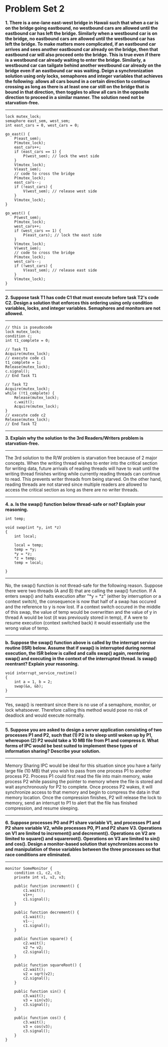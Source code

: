 Problem Set 2
=============
**1. There is a one-lane east-west bridge in Hawaii such that when a car is on the bridge going eastbound, no westbound cars are allowed until the eastbound car has left the bridge.  Similarly when a westbound car is on the bridge, no eastbound cars are allowed until the westbound car has left the bridge.  To make matters more complicated, if an eastbound car arrives and sees another eastbound car already on the bridge, then that eastbound car will also proceed onto the bridge.  This is true even if there is a westbound car already waiting to enter the bridge.  Similarly, a westbound car can tailgate behind another westbound car already on the bridge even if an eastbound car was waiting.   Deign a synchronization solution using only locks, semaphores and integer variables that achieves the following: allows all cars bound in a certain direction to continue crossing as long as there is at least one car still on the bridge that is bound in that direction, then toggles to allow all cars in the opposite direction to proceed in a similar manner.  The solution need not be starvation-free.**

---
```
lock mutex_lock;
semaphore east_sem, west_sem;
int east_cars = 0, west_cars = 0;

go_east() {
	P(east_sem);
	P(mutex_lock);
	east_cars++;
	if (east_cars == 1) {
		P(west_sem); // lock the west side
	}
	V(mutex_lock);
	V(east_sem);
	// code to cross the bridge
	P(mutex_lock);
	east_cars--;
	if (!east_cars) {
		V(west_sem); // release west side
	}
	V(mutex_lock);
}

go_west() {
	P(west_sem);
	P(mutex_lock);
	west_cars++;
	if (west_cars == 1) {
		P(east_cars); // lock the east side
	}
	V(mutex_lock);
	V(west_sem);
	// code to cross the bridge
	P(mutex_lock);
	west_cars--;
	if (!west_cars) {
		V(east_sem); // release east side
	}
	V(mutex_lock);
}
```

---
**2. Suppose task T1 has code C1 that must execute before task T2's code C2.  Design a solution that enforces this ordering using only condition variables, locks, and integer variables.  Semaphores and monitors are not allowed.**

---
```
// this is pseudocode
lock mutex_lock;
condition c;
int t1_complete = 0;

// Task T1
Acquire(mutex_lock);
// execute code c1
t1_complete = 1;
Release(mutex_lock);
c.signal();
// End Task T1

// Task T2
Acquire(mutex_lock);
while (!t1_complete) {
	Release(mutex_lock);
	c.wait();
	Acquire(mutex_lock);
}
// execute code c2
Release(mutex_lock);
// End Task T2

```

---
**3. Explain why the solution to the 3rd Readers/Writers problem is starvation-free.**

---
The 3rd solution to the R/W problem is starvation free because of 2 major concepts. When the writing thread wishes to enter into the critical section for writing data, future arrivals of reading threads will have to wait until the writing thread finishes writing while currently reading threads can continue to read. This prevents writer threads from being starved. On the other hand, reading threads are not starved since multiple readers are allowed to access the critical section as long as there are no writer threads.

---
**4. a. Is the swap() function below thread-safe or not?  Explain your reasoning.**

```
int temp;
 
void swap(int *y, int *z)
{
    int local;
 
    local = temp;
    temp = *y;
    *y = *z;
    *z = temp;
    temp = local;

}
```

---
No, the swap() function is not thread-safe for the following reason. Suppose there were two threads (A and B) that are calling the swap() function. If A enters swap() and halts execution after "*y = *z" (either by interruption or a context switch), the consequence is now that half of a swap has occured and the reference to y is now lost. If a context switch occured in the middle of this swap, the value of temp would be overwritten and the value of y in thread A would be lost (it was previously stored in temp), if A were to resume execution (context switched back) it would essentially use the wrong value of temp.

---
**b. Suppose the swap() function above is called by the interrupt service routine (ISR) below.  Assume that if swap() is interrupted during normal execution, the ISR below is called and calls swap() again, reentering swap() and executing in the context of the interrupted thread.  Is swap() reentrant?  Explain your reasoning.**

```
void interrupt_service_routine()
{
    int a = 1, b = 2;
    swap(&a, &b);
}
```

---
Yes, swap() is reentrant since there is no use of a semaphore, monitor, or lock whatsoever. Therefore calling this method would pose no risk of deadlock and would execute normally.

---
**5. Suppose you are asked to design a server application consisting of two processes P1 and P2, such that (1) P2 is to sleep until woken up by P1, whereupon (2) P2 would take a 10 MB file from P1 and compress it. What forms of IPC would be best suited to implement these types of information sharing? Describe your solution.**

---
Memory Sharing IPC would be ideal for this situation since you have a fairly large file (10 MB) that you wish to pass from one process P1 to another process P2. Process P1 could first read the file into main memory, wake process P2 while passing the pointer to memory where the file is stored and wait asynchronously for P2 to complete. Once process P2 wakes, it will synchronize access to that memory and begin to compress the data in that memory location. Once the compression finishes, P2 will release the lock to memory, send an interrupt to P1 to alert that the file has finished compression, and resume sleeping.

---
**6. Suppose processes P0 and P1 share variable V1, and processes P1 and P2 share variable V2, while processes P0, P1 and P2 share V3.  Operations on V1 are limited to increment() and decrement().  Operations on V2 are limited to square() and squareroot().  Operations on V3 are limited to sin() and cos().  Design a monitor-based solution that synchronizes access to and manipulation of these variables between the three processes so that race conditions are eliminated.**

---
```
monitor SomeMonitor {
	condition c1, c2, c3;
	private int v1, v2, v3;

	public function increment() {
		c1.wait();
		v1++;
		c1.signal();
	}

	public function decrement() {
		c1.wait();
		v1--;
		c1.signal();
	}

	public function square() {
		c2.wait();
		v2 *= v2;
		c2.signal();
	}

	public function squareRoot() {
		c2.wait();
		v2 = sqrt(v2);
		c2.signal();
	}

	public function sin() {
		c3.wait();
		v3 = sin(v3);
		c3.signal();
	}

	public function cos() {
		c3.wait();
		v3 = cos(v3);
		c3.signal();
	}
}
```
